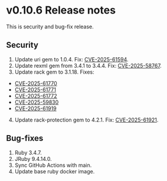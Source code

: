 # v0.10.6 Release notes

This is security and bug-fix release.

## Security

1. Update uri gem to 1.0.4. Fix: [CVE-2025-61594](https://www.ruby-lang.org/en/news/2025/10/07/uri-cve-2025-61594/).
2. Update rexml gem from 3.4.1 to 3.4.4. Fix: [CVE-2025-58767](https://github.com/ruby/rexml/security/advisories/GHSA-c2f4-jgmc-q2r5).
3. Update rack gem to 3.1.18. Fixes:
  * [CVE-2025-61770](https://github.com/rack/rack/security/advisories/GHSA-p543-xpfm-54cp)
  * [CVE-2025-61771](https://github.com/rack/rack/security/advisories/GHSA-w9pc-fmgc-vxvw)
  * [CVE-2025-61772](https://github.com/rack/rack/security/advisories/GHSA-wpv5-97wm-hp9c)
  * [CVE-2025-59830](https://github.com/rack/rack/security/advisories/GHSA-625h-95r8-8xpm)
  * [CVE-2025-61919](https://github.com/rack/rack/security/advisories/GHSA-6xw4-3v39-52mm)
4. Update rack-protection gem to 4.2.1. Fix: [CVE-2025-61921](https://github.com/sinatra/sinatra/security/advisories/GHSA-mr3q-g2mv-mr4q).

## Bug-fixes

1. Ruby 3.4.7.
2. JRuby 9.4.14.0.
3. Sync GitHub Actions with main.
4. Update base ruby docker image.
